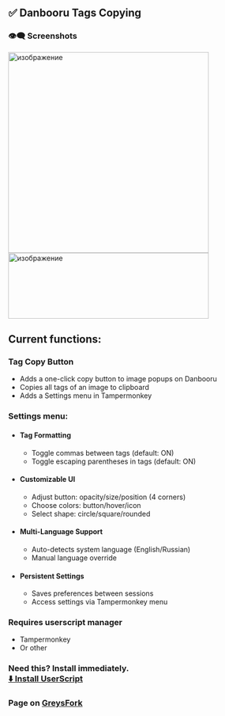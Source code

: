 ## ✅ Danbooru Tags Copying

### 👁️‍🗨️ Screenshots
<img height="406" alt="изображение" src="https://github.com/user-attachments/assets/216c6fff-0d62-4a73-80fb-409811dd6a25" />
<img width="406" height="133" alt="изображение" src="https://github.com/user-attachments/assets/b3fde65d-7655-44b6-80b9-8a6c99557323" /> 

## Current functions:
### Tag Copy Button
 - Adds a one-click copy button to image popups on Danbooru
 - Copies all tags of an image to clipboard
 - Adds a Settings menu in Tampermonkey

### Settings menu:
  - #### Tag Formatting
    - Toggle commas between tags (default: ON)
    - Toggle escaping parentheses in tags (default: ON)

  - #### Customizable UI
    - Adjust button: opacity/size/position (4 corners)
    - Choose colors: button/hover/icon
    - Select shape: circle/square/rounded

  - #### Multi-Language Support
    - Auto-detects system language (English/Russian)
    - Manual language override

  - #### Persistent Settings
    - Saves preferences between sessions
    - Access settings via Tampermonkey menu

### Requires userscript manager 
- Tampermonkey
- Or other

### Need this? Install immediately.<br>[⬇️ Install UserScript](https://raw.githubusercontent.com/vanja-san/JS-UserScripts/main/scripts/DanbooruTACO/danbooruTaCo.user.js)
### Page on [GreysFork](https://greasyfork.org/ru/scripts/546052-danbooru-taco)
